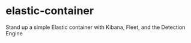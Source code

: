 # elastic-container
Stand up a simple Elastic container with Kibana, Fleet, and the Detection Engine
